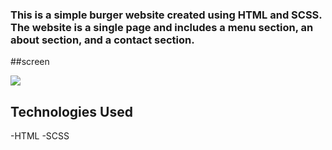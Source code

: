 ### This is a simple burger website created using HTML and SCSS. The website is a single page and includes a menu section, an about section, and a contact section.

##screen

![](burger.gif)

## Technologies Used
-HTML
-SCSS


